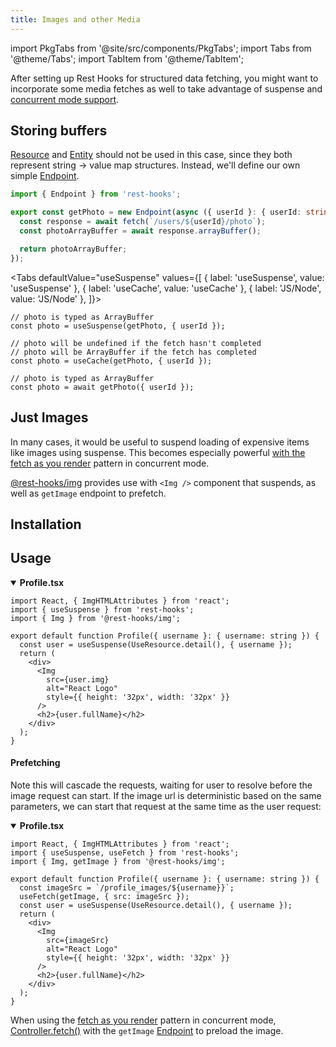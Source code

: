 ```yaml
---
title: Images and other Media
---
```

<head>
  <title>Using React Suspense with Images and other Media | Rest Hooks</title>
</head>

import PkgTabs from '@site/src/components/PkgTabs';
import Tabs from '@theme/Tabs';
import TabItem from '@theme/TabItem';

After setting up Rest Hooks for structured data fetching, you might want to incorporate
some media fetches as well to take advantage of suspense and [concurrent mode support](https://resthooks.io/docs/guides/render-as-you-fetch).

## Storing buffers

[Resource](../api/Resource) and [Entity](../api/Entity) should not be used in this case, since they both represent
string -> value map structures. Instead, we'll define our own simple [Endpoint](../api/Endpoint).

```typescript
import { Endpoint } from 'rest-hooks';

export const getPhoto = new Endpoint(async ({ userId }: { userId: string }) => {
  const response = await fetch(`/users/${userId}/photo`);
  const photoArrayBuffer = await response.arrayBuffer();

  return photoArrayBuffer;
});
```

<Tabs
defaultValue="useSuspense"
values={[
{ label: 'useSuspense', value: 'useSuspense' },
{ label: 'useCache', value: 'useCache' },
{ label: 'JS/Node', value: 'JS/Node' },
]}>
<TabItem value="useSuspense">

```tsx
// photo is typed as ArrayBuffer
const photo = useSuspense(getPhoto, { userId });
```

</TabItem>
<TabItem value="useCache">

```tsx
// photo will be undefined if the fetch hasn't completed
// photo will be ArrayBuffer if the fetch has completed
const photo = useCache(getPhoto, { userId });
```

</TabItem>
<TabItem value="JS/Node">

```tsx
// photo is typed as ArrayBuffer
const photo = await getPhoto({ userId });
```

</TabItem>
</Tabs>

## Just Images

In many cases, it would be useful to suspend loading of expensive items like
images using suspense. This becomes especially powerful [with the fetch as you render](https://resthooks.io/docs/guides/render-as-you-fetch) pattern in concurrent mode.

[@rest-hooks/img](https://www.npmjs.com/package/@rest-hooks/img) provides use with `<Img />` component that suspends, as well as `getImage` endpoint to prefetch.

## Installation

<PkgTabs pkgs="@rest-hooks/img" />

## Usage

<details open><summary><b>Profile.tsx</b></summary>

```tsx
import React, { ImgHTMLAttributes } from 'react';
import { useSuspense } from 'rest-hooks';
import { Img } from '@rest-hooks/img';

export default function Profile({ username }: { username: string }) {
  const user = useSuspense(UseResource.detail(), { username });
  return (
    <div>
      <Img
        src={user.img}
        alt="React Logo"
        style={{ height: '32px', width: '32px' }}
      />
      <h2>{user.fullName}</h2>
    </div>
  );
}
```

</details>

#### Prefetching

Note this will cascade the requests, waiting for user to resolve before
the image request can start. If the image url is deterministic based on the same parameters, we can start that request at the same time as the user request:

<details open><summary><b>Profile.tsx</b></summary>

```tsx
import React, { ImgHTMLAttributes } from 'react';
import { useSuspense, useFetch } from 'rest-hooks';
import { Img, getImage } from '@rest-hooks/img';

export default function Profile({ username }: { username: string }) {
  const imageSrc = `/profile_images/${username}}`;
  useFetch(getImage, { src: imageSrc });
  const user = useSuspense(UseResource.detail(), { username });
  return (
    <div>
      <Img
        src={imageSrc}
        alt="React Logo"
        style={{ height: '32px', width: '32px' }}
      />
      <h2>{user.fullName}</h2>
    </div>
  );
}
```

</details>


When using the [fetch as you render](../guides/render-as-you-fetch) pattern in concurrent mode, [Controller.fetch()](../api/Controller.md#fetch) with the `getImage`
[Endpoint](../api/Endpoint) to preload the image.
